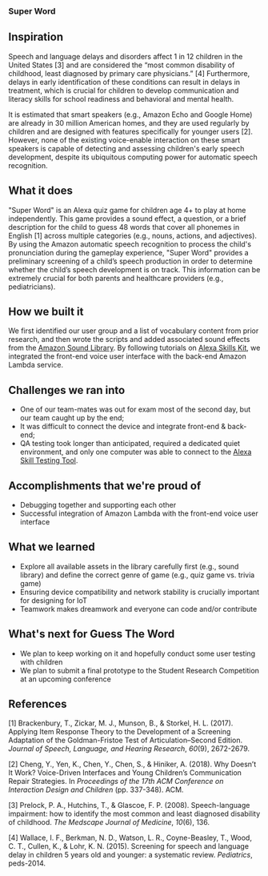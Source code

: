 ### Super Word
## Inspiration
Speech and language delays and disorders affect 1 in 12 children in the United States [3] and are considered the “most common disability of childhood, least diagnosed by primary care physicians.” [4] Furthermore, delays in early identification of these conditions can result in delays in treatment, which is crucial for children to develop communication and literacy skills for school readiness and behavioral and mental health.

It is estimated that smart speakers (e.g., Amazon Echo and Google Home) are already in 30 million American homes, and they are used regularly by children and are designed with features specifically for younger users [2]. However, none of the existing voice-enable interaction on these smart speakers is capable of detecting and assessing children's early speech development, despite its ubiquitous computing power for automatic speech recognition.

## What it does
"Super Word" is an Alexa quiz game for children age 4+ to play at home independently. This game provides a sound effect, a question, or a brief description for the child to guess 48 words that cover all phonemes in English [1] across multiple categories (e.g., nouns, actions, and adjectives). By using the Amazon automatic speech recognition to process the child's pronunciation during the gameplay experience, "Super Word" provides a preliminary screening of a child’s speech production in order to determine whether the child’s speech development is on track. This information can be extremely crucial for both parents and healthcare providers (e.g., pediatricians).

## How we built it
We first identified our user group and a list of vocabulary content from prior research, and then wrote the scripts and added associated sound effects from the [Amazon Sound Library](https://developer.amazon.com/docs/custom-skills/ask-soundlibrary.html). By following tutorials on [Alexa Skills Kit](https://developer.amazon.com/alexa-skills-kit), we integrated the front-end voice user interface with the back-end Amazon Lambda service.

## Challenges we ran into
- One of our team-mates was out for exam most of the second day, but our team caught up by the end; 
- It was difficult to connect the device and integrate front-end & back-end; 
- QA testing took longer than anticipated, required a dedicated quiet environment, and only one computer was able to connect to the [Alexa Skill Testing Tool](http://echosim.io).

## Accomplishments that we're proud of
- Debugging together and supporting each other 
- Successful integration of Amazon Lambda with the front-end voice user interface

## What we learned
- Explore all available assets in the library carefully first (e.g., sound library) and define the correct genre of game (e.g., quiz game vs. trivia game)
- Ensuring device compatibility and network stability is crucially important for designing for IoT
- Teamwork makes dreamwork and everyone can code and/or contribute

## What's next for Guess The Word
- We plan to keep working on it and hopefully conduct some user testing with children 
- We plan to submit a final prototype to the Student Research Competition at an upcoming conference

## References
[1] Brackenbury, T., Zickar, M. J., Munson, B., & Storkel, H. L. (2017). Applying Item Response Theory to the Development of a Screening Adaptation of the Goldman-Fristoe Test of Articulation–Second Edition. *Journal of Speech, Language, and Hearing Research*, *60*(9), 2672-2679.

[2] Cheng, Y., Yen, K., Chen, Y., Chen, S., & Hiniker, A. (2018). Why Doesn’t It Work? Voice-Driven Interfaces and Young Children’s Communication Repair Strategies. In *Proceedings of the 17th ACM Conference on Interaction Design and Children* (pp. 337-348). ACM.

[3] Prelock, P. A., Hutchins, T., & Glascoe, F. P. (2008). Speech-language impairment: how to identify the most common and least diagnosed disability of childhood. *The Medscape Journal of Medicine*, *10*(6), 136.

[4] Wallace, I. F., Berkman, N. D., Watson, L. R., Coyne-Beasley, T., Wood, C. T., Cullen, K., & Lohr, K. N. (2015). Screening for speech and language delay in children 5 years old and younger: a systematic review. *Pediatrics*, peds-2014.
